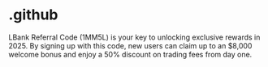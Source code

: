 # .github
LBank Referral Code (1MM5L) is your key to unlocking exclusive rewards in 2025. By signing up with this code, new users can claim up to an $8,000 welcome bonus and enjoy a 50% discount on trading fees from day one. 
